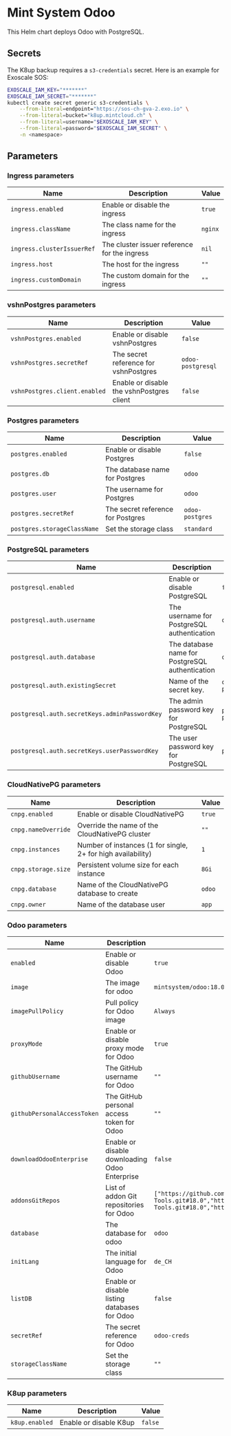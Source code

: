 # Mint System Odoo

This Helm chart deploys Odoo with PostgreSQL.

## Secrets

The K8up backup requires a `s3-credentials` secret. Here is an example for Exoscale SOS:

```bash
EXOSCALE_IAM_KEY="*******"
EXOSCALE_IAM_SECRET="*******"
kubectl create secret generic s3-credentials \
    --from-literal=endpoint="https://sos-ch-gva-2.exo.io" \
    --from-literal=bucket="k8up.mintcloud.ch" \
    --from-literal=username="$EXOSCALE_IAM_KEY" \
    --from-literal=password="$EXOSCALE_IAM_SECRET" \
    -n <namespace>
```

## Parameters

### Ingress parameters

| Name                       | Description                                  | Value   |
| -------------------------- | -------------------------------------------- | ------- |
| `ingress.enabled`          | Enable or disable the ingress                | `true`  |
| `ingress.className`        | The class name for the ingress               | `nginx` |
| `ingress.clusterIssuerRef` | The cluster issuer reference for the ingress | `nil`   |
| `ingress.host`             | The host for the ingress                     | `""`    |
| `ingress.customDomain`     | The custom domain for the ingress            | `""`    |

### vshnPostgres parameters

| Name                          | Description                               | Value             |
| ----------------------------- | ----------------------------------------- | ----------------- |
| `vshnPostgres.enabled`        | Enable or disable vshnPostgres            | `false`           |
| `vshnPostgres.secretRef`      | The secret reference for vshnPostgres     | `odoo-postgresql` |
| `vshnPostgres.client.enabled` | Enable or disable the vshnPostgres client | `false`           |

### Postgres parameters

| Name                        | Description                       | Value           |
| --------------------------- | --------------------------------- | --------------- |
| `postgres.enabled`          | Enable or disable Postgres        | `false`         |
| `postgres.db`               | The database name for Postgres    | `odoo`          |
| `postgres.user`             | The username for Postgres         | `odoo`          |
| `postgres.secretRef`        | The secret reference for Postgres | `odoo-postgres` |
| `postgres.storageClassName` | Set the storage class             | `standard`      |

### PostgreSQL parameters

| Name                                          | Description                                     | Value               |
| --------------------------------------------- | ----------------------------------------------- | ------------------- |
| `postgresql.enabled`                          | Enable or disable PostgreSQL                    | `false`             |
| `postgresql.auth.username`                    | The username for PostgreSQL authentication      | `odoo`              |
| `postgresql.auth.database`                    | The database name for PostgreSQL authentication | `odoo`              |
| `postgresql.auth.existingSecret`              | Name of the secret key.                         | `odoo-postgresql`   |
| `postgresql.auth.secretKeys.adminPasswordKey` | The admin password key for PostgreSQL           | `postgres-password` |
| `postgresql.auth.secretKeys.userPasswordKey`  | The user password key for PostgreSQL            | `password`          |

### CloudNativePG parameters

| Name                | Description                                                  | Value  |
| ------------------- | ------------------------------------------------------------ | ------ |
| `cnpg.enabled`      | Enable or disable CloudNativePG                              | `true` |
| `cnpg.nameOverride` | Override the name of the CloudNativePG cluster               | `""`   |
| `cnpg.instances`    | Number of instances (1 for single, 2+ for high availability) | `1`    |
| `cnpg.storage.size` | Persistent volume size for each instance                     | `8Gi`  |
| `cnpg.database`     | Name of the CloudNativePG database to create                 | `odoo` |
| `cnpg.owner`        | Name of the database user                                    | `app`  |

### Odoo parameters

| Name                        | Description                                   | Value                                                                                                                                                         |
| --------------------------- | --------------------------------------------- | ------------------------------------------------------------------------------------------------------------------------------------------------------------- |
| `enabled`                   | Enable or disable Odoo                        | `true`                                                                                                                                                        |
| `image`                     | The image for odoo                            | `mintsystem/odoo:18.0.20250725`                                                                                                                               |
| `imagePullPolicy`           | Pull policy for Odoo image                    | `Always`                                                                                                                                                      |
| `proxyMode`                 | Enable or disable proxy mode for Odoo         | `true`                                                                                                                                                        |
| `githubUsername`            | The GitHub username for Odoo                  | `""`                                                                                                                                                          |
| `githubPersonalAccessToken` | The GitHub personal access token for Odoo     | `""`                                                                                                                                                          |
| `downloadOdooEnterprise`    | Enable or disable downloading Odoo Enterprise | `false`                                                                                                                                                       |
| `addonsGitRepos`            | List of addon Git repositories for Odoo       | `["https://github.com/Mint-System/Odoo-Apps-Server-Tools.git#18.0","https://github.com/OCA/Server-Tools.git#18.0","https://github.com/OCA/Project.git#18.0"]` |
| `database`                  | The database for odoo                         | `odoo`                                                                                                                                                        |
| `initLang`                  | The initial language for Odoo                 | `de_CH`                                                                                                                                                       |
| `listDB`                    | Enable or disable listing databases for Odoo  | `false`                                                                                                                                                       |
| `secretRef`                 | The secret reference for Odoo                 | `odoo-creds`                                                                                                                                                  |
| `storageClassName`          | Set the storage class                         | `""`                                                                                                                                                          |

### K8up parameters

| Name           | Description            | Value   |
| -------------- | ---------------------- | ------- |
| `k8up.enabled` | Enable or disable K8up | `false` |
